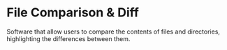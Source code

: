 # File Comparison & Diff

Software that allow users to compare the contents of files and directories, highlighting the differences between them.
